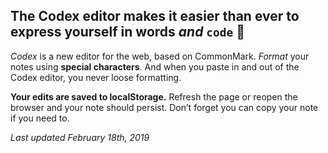 ## The Codex editor makes it easier than ever to express yourself in words _and_ `code` 🎉

_Codex_ is a new editor for the web, based on CommonMark. _Format_ your notes using **special characters**. And when you paste in and out of the Codex editor, you never loose formatting.

**Your edits are saved to localStorage.** Refresh the page or reopen the browser and your note should persist. Don’t forget you can copy your note if you need to.

_Last updated February 18th, 2019_
